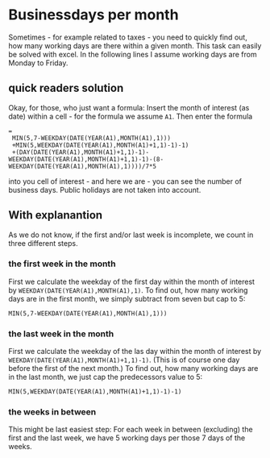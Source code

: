 # Businessdays per month

Sometimes - for example related to taxes - you need to quickly find out, how many working days are there within a given month.
This task can easily be solved with excel. In the following lines I assume working days are from Monday to Friday.

## quick readers solution

Okay, for those, who just want a formula: Insert the month of interest (as date) within a cell - for the formula we assume `A1`.
Then enter the formula

```excel
=
 MIN(5,7-WEEKDAY(DATE(YEAR(A1),MONTH(A1),1)))
 +MIN(5,WEEKDAY(DATE(YEAR(A1),MONTH(A1)+1,1)-1)-1)
 +(DAY(DATE(YEAR(A1),MONTH(A1)+1,1)-1)-WEEKDAY(DATE(YEAR(A1),MONTH(A1)+1,1)-1)-(8-WEEKDAY(DATE(YEAR(A1),MONTH(A1),1))))/7*5
```

into you cell of interest - and here we are - you can see the number of business days. Public holidays are not taken into account.

## With explanantion

As we do not know, if the first and/or last week is incomplete, we count in three different steps.

### the first week in the month

First we calculate the weekday of the first day within the month of interest by `WEEKDAY(DATE(YEAR(A1),MONTH(A1),1)`.
To find out, how many working days are in the first month, we simply subtract from seven but cap to 5:

```excel
MIN(5,7-WEEKDAY(DATE(YEAR(A1),MONTH(A1),1)))
```

### the last week in the month

First we calculate the weekday of the las day within the month of interest by `WEEKDAY(DATE(YEAR(A1),MONTH(A1)+1,1)-1)`. (This is of course one day before the first of the next month.)
To find out, how many working days are in the last month, we just cap the predecessors value to 5:

```excel
MIN(5,WEEKDAY(DATE(YEAR(A1),MONTH(A1)+1,1)-1)-1)
```

### the weeks in between

This might be last easiest step: For each week in between (excluding) the first and the last week, we have 5 working days per those 7 days of the weeks.
